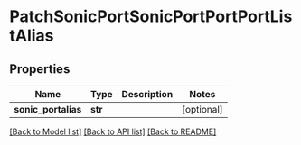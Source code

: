 # PatchSonicPortSonicPortPortPortListAlias

## Properties
Name | Type | Description | Notes
------------ | ------------- | ------------- | -------------
**sonic_portalias** | **str** |  | [optional] 

[[Back to Model list]](../README.md#documentation-for-models) [[Back to API list]](../README.md#documentation-for-api-endpoints) [[Back to README]](../README.md)


